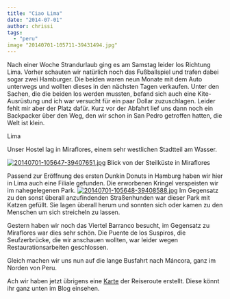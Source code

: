 ```yaml
---
title: "Ciao Lima"
date: "2014-07-01"
author: chrissi
tags: 
  - "peru"
image "20140701-105711-39431494.jpg"
---
```


Nach einer Woche Strandurlaub ging es am Samstag leider los Richtung Lima. Vorher schauten wir natürlich noch das Fußballspiel und trafen dabei sogar zwei Hamburger. Die beiden waren neun Monate mit dem Auto unterwegs und wollten dieses in den nächsten Tagen verkaufen. Unter den Sachen, die die beiden los werden mussten, befand sich auch eine Kite-Ausrüstung und ich war versucht für ein paar Dollar zuzuschlagen. Leider fehlt mir aber der Platz dafür. Kurz vor der Abfahrt lief uns dann noch ein Backpacker über den Weg, den wir schon in San Pedro getroffen hatten, die Welt ist klein.

Lima

Unser Hostel lag in Miraflores, einem sehr westlichen Stadtteil am Wasser.

[![20140701-105647-39407651.jpg](images/20140701-105647-39407651.jpg)](https://hafenstrand.wordpress.com/wp-content/uploads/2014/07/20140701-105647-39407651.jpg) Blick von der Steilküste in Miraflores

Passend zur Eröffnung des ersten Dunkin Donuts in Hamburg haben wir hier in Lima auch eine Filiale gefunden. Die erworbenen Kringel verspeisten wir im nahegelegenen Park. [![20140701-105648-39408588.jpg](images/20140701-105648-39408588.jpg)](https://hafenstrand.wordpress.com/wp-content/uploads/2014/07/20140701-105648-39408588.jpg) Im Gegensatz zu den sonst überall anzufindenden Straßenhunden war dieser Park mit Katzen gefüllt. Sie lagen überall herum und sonnten sich oder kamen zu den Menschen um sich streicheln zu lassen.

Gestern haben wir noch das Viertel Barranco besucht, im Gegensatz zu Miraflores war dies sehr schön. Die Puente de los Suspiros, die Seufzerbrücke, die wir anschauen wollten, war leider wegen Restaurationsarbeiten geschlossen.

Gleich machen wir uns nun auf die lange Busfahrt nach Máncora, ganz im Norden von Peru.

Ach wir haben jetzt übrigens eine [Karte](http://www.stepmap.de/expvorschau.php?id=1433086&w=640&m=2) der Reiseroute erstellt. Diese könnt ihr ganz unten im Blog einsehen.
